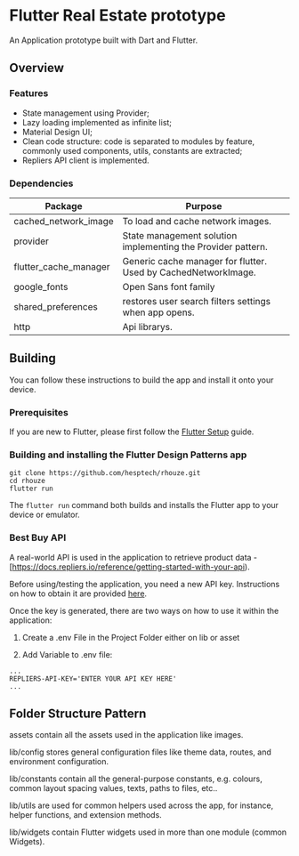 # Flutter Real Estate prototype

An Application prototype built with Dart and Flutter.

## Overview

### Features

- State management using Provider;
- Lazy loading implemented as infinite list;
- Material Design UI;
- Clean code structure: code is separated to modules by feature, commonly used components, utils, constants are extracted;
- Repliers API client is implemented.

### Dependencies

| Package               | Purpose                                                                                                                    |
| --------------------- | -------------------------------------------------------------------------------------------------------------------------- |
| cached_network_image  | To load and cache network images.                                                                                          |
| provider              | State management solution implementing the Provider pattern.                                                               |
| flutter_cache_manager | Generic cache manager for flutter. Used by CachedNetworkImage.                                                             |
| google_fonts          | Open Sans font family                                                                                                      |
| shared_preferences    | restores user search filters settings when app opens.                                                                      |
| http                  | Api librarys.                                                                                                              |


## Building

You can follow these instructions to build the app and install it onto your device.

### Prerequisites

If you are new to Flutter, please first follow the [Flutter Setup](https://flutter.dev/setup/) guide.

### Building and installing the Flutter Design Patterns app

```
git clone https://github.com/hesptech/rhouze.git
cd rhouze
flutter run
```

The `flutter run` command both builds and installs the Flutter app to your device or emulator.

### Best Buy API

A real-world API is used in the application to retrieve product data - [https://docs.repliers.io/reference/getting-started-with-your-api).

Before using/testing the application, you need a new API key. Instructions on how to obtain it are provided [here](https://www.repliers.com/request-access).

Once the key is generated, there are two ways on how to use it within the application:

1. Create a .env File in the Project Folder either on lib or asset

2. Add Variable to .env file:

```
...
REPLIERS-API-KEY='ENTER YOUR API KEY HERE'
...
```

## Folder Structure Pattern

assets contain all the assets used in the application like images.

lib/config stores general configuration files like theme data, routes, and environment configuration.

lib/constants contain all the general-purpose constants, e.g. colours, common layout spacing values, texts, paths to files, etc..

lib/utils are used for common helpers used across the app, for instance, helper functions, and extension methods.

lib/widgets contain Flutter widgets used in more than one module (common Widgets).
